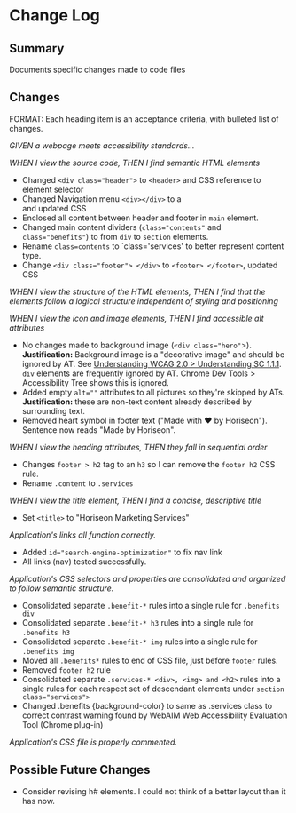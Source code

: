 # Change Log

## Summary
Documents specific changes made to code files

## Changes

FORMAT: Each heading item is an acceptance criteria, with bulleted list of changes.

*GIVEN a webpage meets accessibility standards...*

*WHEN I view the source code, THEN I find semantic HTML elements*
- Changed `<div class="header">` to `<header>` and CSS reference to element selector    
- Changed Navigation menu `<div></div>` to a <nav></nav> and updated CSS
- Enclosed all content between header and footer in `main` element.
- Changed main content dividers (`class="contents"` and `class="benefits"`) to from `div` to `section` elements.
- Rename `class=contents` to `class='services' to better represent content type.
- Change `<div class="footer"> </div>` to `<footer> </footer>`, updated CSS

*WHEN I view the structure of the HTML elements, THEN I find that the elements follow a logical structure independent of styling and positioning*

*WHEN I view the icon and image elements, THEN I find accessible alt attributes*
- No changes made to background image (`<div class="hero"`>). **Justification:** Background image is a "decorative image" and should be ignored by AT. See [Understanding WCAG 2.0 > Understanding SC 1.1.1](https://www.w3.org/TR/UNDERSTANDING-WCAG20/text-equiv-all.html#text-equiv-all-situation-f-notrequired). `div` elements are frequently ignored by AT. Chrome Dev Tools > Accessibility Tree shows this is ignored.
- Added empty `alt=""` attributes to all pictures so they're skipped by ATs.  **Justification:** these are non-text content already described by surrounding text.
- Removed heart symbol in footer text ("Made with ❤️️ by Horiseon"). Sentence now reads "Made by Horiseon".

*WHEN I view the heading attributes, THEN they fall in sequential order*
- Changes `footer > h2` tag to an `h3` so I can remove the `footer h2` CSS rule.
- Rename `.content` to `.services`

*WHEN I view the title element, THEN I find a concise, descriptive title*
- Set `<title>` to "Horiseon Marketing Services"

*Application's links all function correctly.*
- Added `id="search-engine-optimization"` to fix nav link
- All links (nav) tested successfully.

*Application's CSS selectors and properties are consolidated and organized to follow semantic structure.*
- Consolidated separate `.benefit-*` rules into a single rule for `.benefits div`
- Consolidated separate `.benefit-* h3` rules into a single rule for `.benefits h3`
- Consolidated separate `.benefit-* img` rules into a single rule for `.benefits img`
- Moved all `.benefits*` rules to end of CSS file, just before `footer` rules.
- Removed `footer h2` rule
- Consolidated separate `.services-* <div>, <img> and <h2>` rules into a single rules for each respect set of descendant elements under `section class="services">`
- Changed .benefits {background-color} to same as .services class to correct contrast warning found by WebAIM Web Accessibility Evaluation Tool (Chrome plug-in)

*Application's CSS file is properly commented.*

## Possible Future Changes

-  Consider revising h# elements.  I could not think of a better layout than it has now.